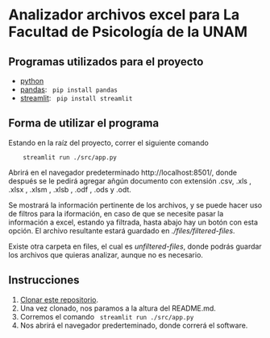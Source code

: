# Analizador archivos excel para La Facultad de Psicología de la UNAM

## Programas utilizados para el proyecto


+ [python](https://www.python.org/downloads/)
+ [pandas](https://pandas.pydata.org/docs/getting_started/install.html):       ``` pip install pandas```
+ [streamlit](https://docs.streamlit.io/library/get-started/installation):    ``` pip install streamlit```


## Forma de utilizar el programa

Estando en la raíz del proyecto, correr el siguiente comando

```
    streamlit run ./src/app.py
```

Abrirá en el navegador predeterminado http://localhost:8501/, donde después se le pedirá agregar añgún documento con extensión .csv, .xls , .xlsx , .xlsm , .xlsb , .odf , .ods y .odt. 

Se mostrará la información pertinente de los archivos, y se puede hacer uso de filtros para la iformación, en caso de que se necesite pasar la información a excel, estando ya filtrada, hasta abajo hay un botón con esta opción. El archivo resultante estará guardado en _./files/filtered-files_.

Existe otra carpeta en files, el cual es _unfiltered-files_, donde podrás guardar los archivos que quieras analizar, aunque no es necesario.

## Instrucciones



1. [Clonar este repositorio](https://docs.github.com/es/repositories/creating-and-managing-repositories/cloning-a-repository).
2. Una vez clonado, nos paramos a la altura del README.md.
3. Corremos el comando ``` 
streamlit run ./src/app.py ```
4. Nos abrirá el navegador prederteminado, donde correrá el software.